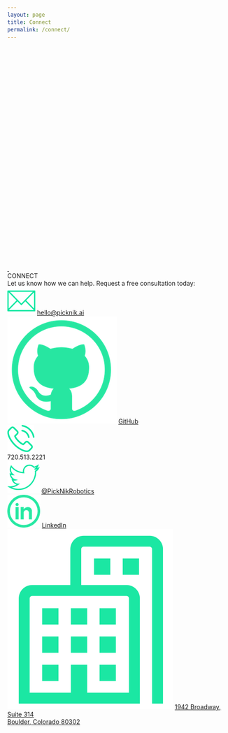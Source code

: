 ```yaml
---
layout: page
title: Connect
permalink: /connect/
---
```


<div class="intro" id="intro">
        <div class="introCol1D">
            <script src='https://maps.googleapis.com/maps/api/js?v=3.exp&key=AIzaSyCZXCRwRpwuj2OyFK-6UryZhGy21RpOnb4'></script>
            <div style='overflow:hidden;height:500px;width:100%;'>
                <div id='gmap_canvas' style='height:450px;width:100%;'></div>
                <style>
                    #gmap_canvas img {
                        max-width: none!important;
                        background: none!important
                    }
                </style>
            </div> <a href='https://embedmaps.org/'>&nbsp;</a>
            <script type='text/javascript' src='https://embedmaps.com/google-maps-authorization/script.js?id=e253f669ba1ffff4e12c837c99aa6f3efd873ce0'></script>
            <script type='text/javascript'>
                function init_map() {
                    var myOptions = {
                        zoom: 4,
                        center: new google.maps.LatLng(40.01768, -105.279576),
                        mapTypeId: google.maps.MapTypeId.ROADMAP
                    };
                    map = new google.maps.Map(document.getElementById('gmap_canvas'), myOptions);
                    marker = new google.maps.Marker({
                        map: map,
                        position: new google.maps.LatLng(40.01768, -105.279576)
                    });
                    google.maps.event.addListener(marker, 'click', function() {
                        infowindow.open(map, marker);
                    });
                    infowindow.open(map, marker);
                }
                google.maps.event.addDomListener(window, 'load', init_map);
            </script>
        </div>
        <div class="introCol2C">
            <div class="introPadding">
                <div class="introTitle">CONNECT</div>
                <div class="line"></div>
                <div class="introSubText2">
                    Let us know how we can help. Request a free consultation today:
                </div>
                <img class="connectIcon" src="../images/connect-mail.jpg">
                <a class="connectText" href="mailto:hello@picknik.ai">hello@picknik.ai</a>
                <div class="connectMarg"></div>
                <img class="connectIcon" src="../images/connect-github.png">
                <a class="connectText" target="_blank" href="https://github.com/PickNikRobotics/">GitHub</a>
                <div class="connectMarg"></div>
                <img class="connectIcon" src="../images/connect-phone.jpg">
                <div class="connectText2">720.513.2221</div>
                <div class="connectMarg"></div>
                <img class="connectIcon" src="../images/connect-twitter.jpg">
                <a class="connectText" target="_blank" href="https://twitter.com/PickNikRobotics">@PickNikRobotics</a>
                <div class="connectMarg"></div>
                <img class="connectIcon" src="../images/connect-linkedin.png">
                <a class="connectText" target="_blank" href="https://www.linkedin.com/company/16217177/">LinkedIn</a>
                <div class="connectMarg"></div>
                <img class="connectIcon" src="../images/office-icon.png">
                <a class="connectText" target="_blank" href="https://maps.google.com/?q=1942 Broadway, Suite 314 Boulder, Colorado 80302">
                    <span id="addressText1">1942 Broadway, Suite 314</span> <br>
                    <span id="addressText2">Boulder, Colorado 80302</span></a>
                <div class="connectMarg"></div>
            </div>
        </div>
    </div>